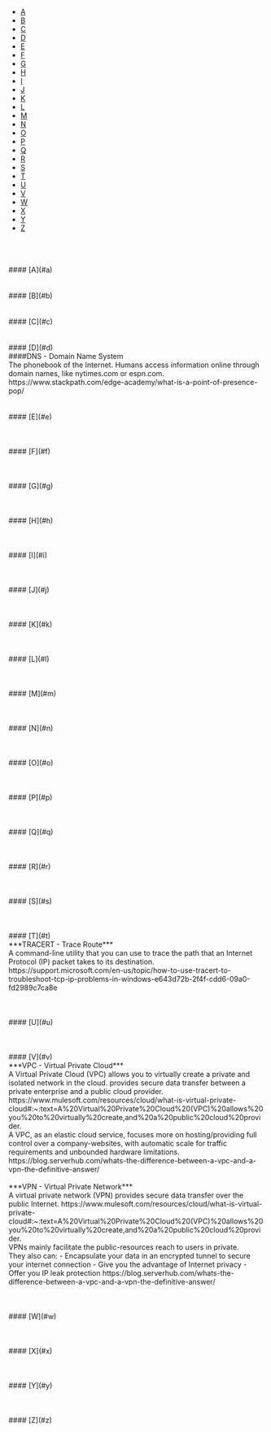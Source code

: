 - [A](#a) 
- [B](#b) 
- [C](#c) 
- [D](#d) 
- [E](#e) 
- [F](#f) 
- [G](#g) 
- [H](#h) 
- [I](#i) 
- [J](#j) 
- [K](#k) 
- [L](#l) 
- [M](#m) 
- [N](#n) 
- [O](#o) 
- [P](#p) 
- [Q](#q) 
- [R](#r) 
- [S](#s)
- [T](#t) 
- [U](#u) 
- [V](#v) 
- [W](#w) 
- [X](#x) 
- [Y](#y) 
- [Z](#z)
<br>
<br><br>    
#### [A](#a) 
<br>
<br>
<br>
#### [B](#b)
<br>
<br>
<br>
#### [C](#c)
<br>
<br>
<br>
#### [D](#d)
<br>
####DNS - Domain Name System
<br>
The phonebook of the Internet. Humans access information online through domain names, like nytimes.com or espn.com.
https://www.stackpath.com/edge-academy/what-is-a-point-of-presence-pop/
<br>
<br>
<br>
#### [E](#e)
<br> 
<br>
<br>
<br>
#### [F](#f)
<br>
<br>
<br>
<br>
#### [G](#g)
<br>
<br>
<br>
<br>
#### [H](#h)
<br> 
<br>
<br>
<br>
#### [I](#i)
<br> 
<br>
<br>
<br>
#### [J](#j)
<br>
<br>
<br>
<br>
#### [K](#k)
<br>
<br>
<br>
<br>
#### [L](#l)
<br>
<br>
<br>
<br>
#### [M](#m)
<br>
<br>
<br>
<br>
#### [N](#n)
<br>
<br>
<br>
<br>
#### [O](#o)
<br>
<br>
<br>
<br>
#### [P](#p)
<br>
<br>
<br>
<br>
#### [Q](#q)
<br>
<br>
<br>
<br>
#### [R](#r)
<br>
<br>
<br>
<br>
#### [S](#s)
<br>
<br>
<br>
<br>
#### [T](#t)
<br>
***TRACERT - Trace Route***
<br>
A command-line utility that you can use to trace the path that an Internet Protocol (IP) packet takes to its destination.
https://support.microsoft.com/en-us/topic/how-to-use-tracert-to-troubleshoot-tcp-ip-problems-in-windows-e643d72b-2f4f-cdd6-09a0-fd2989c7ca8e
<br>
<br>
<br>
<br>
#### [U](#u)
<br>
<br>
<br>
<br>
#### [V](#v)
<br>
***VPC - Virtual Private Cloud***
<br>
A Virtual Private Cloud (VPC) allows you to virtually create a private and isolated network in the cloud.
provides secure data transfer between a private enterprise and a public cloud provider.
https://www.mulesoft.com/resources/cloud/what-is-virtual-private-cloud#:~:text=A%20Virtual%20Private%20Cloud%20(VPC)%20allows%20you%20to%20virtually%20create,and%20a%20public%20cloud%20provider.
<br>
A VPC, as an elastic cloud service, focuses more on hosting/providing full control over a company-websites, with automatic scale for traffic requirements and unbounded hardware limitations.
https://blog.serverhub.com/whats-the-difference-between-a-vpc-and-a-vpn-the-definitive-answer/
<br>
<br>
***VPN - Virtual Private Network***
<br>
A virtual private network (VPN) provides secure data transfer over the public Internet.
https://www.mulesoft.com/resources/cloud/what-is-virtual-private-cloud#:~:text=A%20Virtual%20Private%20Cloud%20(VPC)%20allows%20you%20to%20virtually%20create,and%20a%20public%20cloud%20provider.
<br>
VPNs mainly facilitate the public-resources reach to users in private.
<br>
They also can:
- Encapsulate your data in an encrypted tunnel to secure your internet connection
- Give you the advantage of Internet privacy
- Offer you IP leak protection
https://blog.serverhub.com/whats-the-difference-between-a-vpc-and-a-vpn-the-definitive-answer/
<br>
<br>
<br>
<br>
#### [W](#w)
<br>
<br>
<br>
<br>
#### [X](#x)
<br>
<br>
<br>
<br>
#### [Y](#y)
<br>
<br>
<br>
<br>
#### [Z](#z)
<br>
<br>
<br>
<br>
